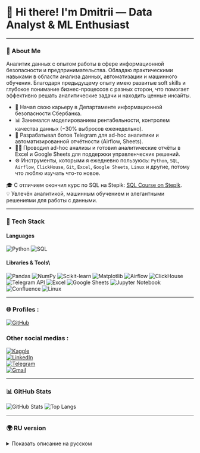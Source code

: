 # 👋 Hi there! I'm Dmitrii — Data Analyst & ML Enthusiast

---

### 🚀 About Me

Аналитик данных с опытом работы в сфере информационной безопасности и предпринимательства. Обладаю практическими навыками в области анализа данных, автоматизации и машинного обучения. Благодаря предыдущему опыту имею развитые soft skills и глубокое понимание бизнес-процессов с разных сторон, что помогает эффективно решать аналитические задачи и находить ценные инсайты.

- 🏦 Начал свою карьеру в Департаменте информационной безопасности Сбербанка. 
- 📊 Занимался моделированием рентабельности, контролем качества данных (−30% выбросов еженедельно). 
- 🤖 Разрабатывал ботов Telegram для ad-hoc аналитики и автоматизированной отчётности (Airflow, Sheets).
- 👨‍💻 Проводил ad-hoc анализы и готовил аналитические отчёты в Excel и Google Sheets для поддержки управленческих решений.
- ⚙️ Инструменты, которыми я ежедневно пользуюсь: `Python`, `SQL`, `Airflow`, `ClickHouse`, `Git`, `Excel`, `Google Sheets`, `Linux` и другие, потому что люблю изучать что-то новое.

🎓 C отличием окончил курс по SQL на Stepik: [SQL Course on Stepik](https://stepik.org/cert/2261370?lang=en).  
💡 Увлечён аналитикой, машинным обучением и элегантными решениями для работы с данными.

---

### 🧰 Tech Stack

#### Languages
![Python](https://img.shields.io/badge/Python-3776AB?logo=python&logoColor=white)
![SQL](https://img.shields.io/badge/SQL-003B57?logo=postgresql&logoColor=white)

#### Libraries & Tools\
![Pandas](https://img.shields.io/badge/Pandas-150458?logo=pandas)
![NumPy](https://img.shields.io/badge/NumPy-013243?logo=numpy)
![Scikit-learn](https://img.shields.io/badge/Scikit--learn-F7931E?logo=scikit-learn)
![Matplotlib](https://img.shields.io/badge/Matplotlib-11557C?logo=plotly)
![Airflow](https://img.shields.io/badge/Airflow-017CEE?logo=apache-airflow)
![ClickHouse](https://img.shields.io/badge/ClickHouse-FFCC00?logo=clickhouse)
![Telegram API](https://img.shields.io/badge/Telegram%20Bot-26A5E4?logo=telegram)
![Excel](https://img.shields.io/badge/Excel-217346?logo=microsoft-excel&logoColor=white)
![Google Sheets](https://img.shields.io/badge/Google_Sheets-34A853?logo=googlesheets&logoColor=white)
![Jupyter Notebook](https://img.shields.io/badge/Jupyter_Notebook-F37626?logo=jupyter&logoColor=white)
![Confluence](https://img.shields.io/badge/Confluence-172B4D?logo=confluence&logoColor=white)
![Linux](https://img.shields.io/badge/Linux-FCC624?logo=linux&logoColor=black)

---

### 🌐 Profiles :

[![GitHub](https://img.shields.io/badge/GitHub-181717?logo=github)](https://github.com/JustLikeF1re/My_Profile)  

### Other social medias :
[![Kaggle](https://img.shields.io/badge/Kaggle-20BEFF?logo=kaggle&logoColor=white)](https://www.kaggle.com/justlikef1re)  
[![LinkedIn](https://img.shields.io/badge/LinkedIn-0A66C2?logo=linkedin&logoColor=white)](https://www.linkedin.com/in/dmitrii-viktorov-928b61271)  
[![Telegram](https://img.shields.io/badge/Telegram-26A5E4?logo=telegram&logoColor=white)](https://t.me/JustLikeFlame)  
[![Gmail](https://img.shields.io/badge/Gmail-EA4335?logo=gmail&logoColor=white)](mailto:born2beflame@gmail.com)

---

### 📊 GitHub Stats

![GitHub Stats](https://github-readme-stats.vercel.app/api?username=JustLikeF1re&show_icons=true&theme=tokyonight)
![Top Langs](https://github-readme-stats.vercel.app/api/top-langs/?username=JustLikeF1re&layout=compact&theme=tokyonight)

---

### 🌍 RU version
<details>
<summary>Показать описание на русском</summary>

Аналитик данных с опытом в информационной безопасности и автоматизации.  
Работал над моделями рентабельности, контролем качества данных и автоматизацией отчётности.  
Создавал Telegram-ботов, интегрировал Airflow, ClickHouse и другие инструменты.  
Постоянно развиваюсь, интересуюсь ML и Linux.

</details>
